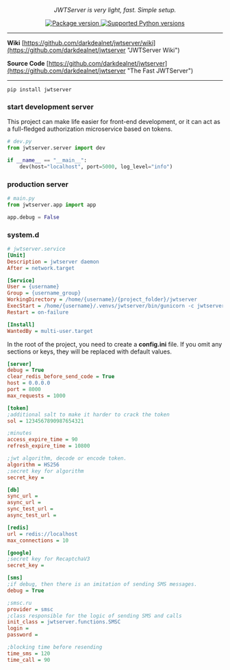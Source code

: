 <p align="center">
    <em>JWTServer is very light, fast. Simple setup.</em>
</p>
<p align="center">
<a href="https://pypi.org/project/jwtserver" target="_blank">
    <img src="https://img.shields.io/pypi/v/jwtserver?color=%2334D058&label=pypi%20package" alt="Package version">
</a>
<a href="https://pypi.org/project/jwtserver" target="_blank">
    <img src="https://img.shields.io/pypi/pyversions/jwtserver.svg?color=%2334D058" alt="Supported Python versions">
</a>
</p>

---

**Wiki** [https://github.com/darkdealnet/jwtserver/wiki](https://github.com/darkdealnet/jwtserver "JWTServer Wiki")

**Source Code** [https://github.com/darkdealnet/jwtserver](https://github.com/darkdealnet/jwtserver "The Fast JWTServer")

---

```shell
pip install jwtserver
```

### start development server
This project can make life easier for front-end development, or it can act as a full-fledged
authorization microservice based on tokens.

```python
# dev.py
from jwtserver.server import dev

if __name__ == "__main__":
    dev(host="localhost", port=5000, log_level="info")
```

### production server

```python
# main.py
from jwtserver.app import app

app.debug = False
```

### system.d

```ini
# jwtserver.service
[Unit]
Description = jwtserver daemon
After = network.target

[Service]
User = {username}
Group = {username_group}
WorkingDirectory = /home/{username}/{project_folder}/jwtserver
ExecStart = /home/{username}/.venvs/jwtserver/bin/gunicorn -c jwtserver/functions/gunicorn.py main:app
Restart = on-failure

[Install]
WantedBy = multi-user.target
```

In the root of the project, you need to create a **config.ini** file. If you omit any sections or
keys, they will be replaced with default values.

```ini
[server]
debug = True
clear_redis_before_send_code = True
host = 0.0.0.0
port = 8000
max_requests = 1000

[token]
;additional salt to make it harder to crack the token
sol = 1234567890987654321

;minutes
access_expire_time = 90
refresh_expire_time = 10800

;jwt algorithm, decode or encode token.
algorithm = HS256
;secret key for algorithm
secret_key =

[db]
sync_url =
async_url =
sync_test_url =
async_test_url =

[redis]
url = redis://localhost
max_connections = 10

[google]
;secret key for RecaptchaV3
secret_key =

[sms]
;if debug, then there is an imitation of sending SMS messages.
debug = True

;smsc.ru
provider = smsc
;class responsible for the logic of sending SMS and calls
init_class = jwtserver.functions.SMSC
login =
password =

;blocking time before resending
time_sms = 120
time_call = 90
```